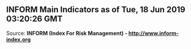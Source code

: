 ## INFORM Main Indicators as of Tue, 18 Jun 2019 03:20:26 GMT

Source: **INFORM (Index For Risk Management) - http://www.inform-index.org**